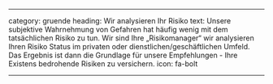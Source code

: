 ---

category: gruende
heading: Wir analysieren Ihr Risiko
text: Unsere subjektive Wahrnehmung von Gefahren hat häufig  wenig mit dem  tatsächlichen Risiko zu tun. Wir sind Ihre „Risikomanager“ wir analysieren Ihren Risiko Status im privaten oder dienstlichen/geschäftlichen  Umfeld. Das Ergebnis ist dann die Grundlage für unsere Empfehlungen - Ihre Existens  bedrohende Risiken zu versichern.
icon: fa-bolt

---